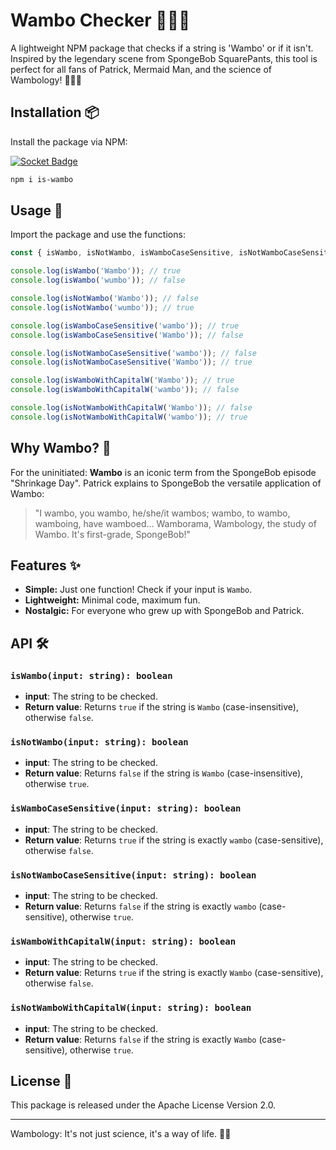 # Wambo Checker 🕵️‍♀️🧽

A lightweight NPM package that checks if a string is 'Wambo' or if it isn't. Inspired by the legendary scene from SpongeBob SquarePants, this tool is perfect for all fans of Patrick, Mermaid Man, and the science of Wambology! 🐚🦸‍♂️

## Installation 📦

Install the package via NPM:

[![Socket Badge](https://socket.dev/api/badge/npm/package/is-wambo/2.0.0)](https://socket.dev/npm/package/is-wambo/overview/2.0.0)

```bash
npm i is-wambo
```

## Usage 🚀

Import the package and use the functions:

```javascript
const { isWambo, isNotWambo, isWamboCaseSensitive, isNotWamboCaseSensitive, isWamboWithCapitalW, isNotWamboWithCapitalW } = require('is-wambo');

console.log(isWambo('Wambo')); // true
console.log(isWambo('wumbo')); // false

console.log(isNotWambo('Wambo')); // false
console.log(isNotWambo('wumbo')); // true

console.log(isWamboCaseSensitive('wambo')); // true
console.log(isWamboCaseSensitive('Wambo')); // false

console.log(isNotWamboCaseSensitive('wambo')); // false
console.log(isNotWamboCaseSensitive('Wambo')); // true

console.log(isWamboWithCapitalW('Wambo')); // true
console.log(isWamboWithCapitalW('wambo')); // false

console.log(isNotWamboWithCapitalW('Wambo')); // false
console.log(isNotWamboWithCapitalW('wambo')); // true
```

## Why Wambo? 🤔

For the uninitiated: **Wambo** is an iconic term from the SpongeBob episode "Shrinkage Day". Patrick explains to SpongeBob the versatile application of Wambo:

> "I wambo, you wambo, he/she/it wambos; wambo, to wambo, wamboing, have wamboed... Wamborama, Wambology, the study of Wambo. It's first-grade, SpongeBob!"

## Features ✨

- **Simple:** Just one function! Check if your input is `Wambo`.
- **Lightweight:** Minimal code, maximum fun.
- **Nostalgic:** For everyone who grew up with SpongeBob and Patrick.

## API 🛠️

### `isWambo(input: string): boolean`

- **input**: The string to be checked.
- **Return value**: Returns `true` if the string is `Wambo` (case-insensitive), otherwise `false`.

### `isNotWambo(input: string): boolean`

- **input**: The string to be checked.
- **Return value**: Returns `false` if the string is `Wambo` (case-insensitive), otherwise `true`.

### `isWamboCaseSensitive(input: string): boolean`

- **input**: The string to be checked.
- **Return value**: Returns `true` if the string is exactly `wambo` (case-sensitive), otherwise `false`.

### `isNotWamboCaseSensitive(input: string): boolean`

- **input**: The string to be checked.
- **Return value**: Returns `false` if the string is exactly `wambo` (case-sensitive), otherwise `true`.

### `isWamboWithCapitalW(input: string): boolean`

- **input**: The string to be checked.
- **Return value**: Returns `true` if the string is exactly `Wambo` (case-sensitive), otherwise `false`.

### `isNotWamboWithCapitalW(input: string): boolean`

- **input**: The string to be checked.
- **Return value**: Returns `false` if the string is exactly `Wambo` (case-sensitive), otherwise `true`.

## License 📄

This package is released under the Apache License
Version 2.0.

---

Wambology: It's not just science, it's a way of life. 🌈🚀
